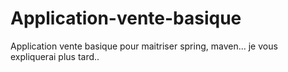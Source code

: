 # Application-vente-basique
Application vente basique pour maitriser spring, maven...
je vous expliquerai plus tard..
